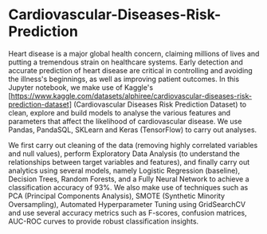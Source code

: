# Cardiovascular-Diseases-Risk-Prediction

Heart disease is a major global health concern, claiming millions of lives and putting a tremendous strain on healthcare systems. 
Early detection and accurate prediction of heart disease are critical in controlling and avoiding the illness's beginnings, as well as improving patient outcomes. 
In this Jupyter notebook, we make use of Kaggle's [https://www.kaggle.com/datasets/alphiree/cardiovascular-diseases-risk-prediction-dataset] (Cardiovascular Diseases Risk Prediction Dataset)
to clean, explore and build models to analyse the various features and parameters that affect the likelihood of cardiovascular disease. We use Pandas, PandaSQL, SKLearn and Keras (TensorFlow) to carry out 
analyses.

We first carry out cleaning of the data (removing highly correlated variables and null values), perform Exploratory Data Analysis (to understand the relationships between target variables and features), 
and finally carry out analytics using several models, namely Logistic Regression (baseline), Decision Trees, Random Forests, and a Fully Neural Network to achieve a classification accuracy of 93%. 
We also make use of techniques such as PCA (Principal Components Analysis), SMOTE (Synthetic Minority Oversampling), Automated Hyperparameter Tuning using GridSearchCV
and use several accuracy metrics such as F-scores, confusion matrices, AUC-ROC curves to provide robust classification insights.
